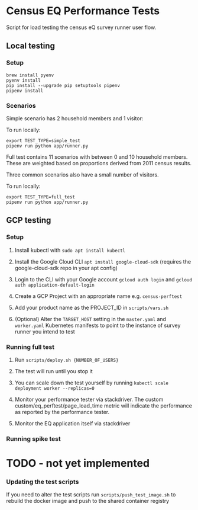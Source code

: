 # Census EQ Performance Tests

Script for load testing the census eQ survey runner user flow.

## Local testing

### Setup
```
brew install pyenv
pyenv install
pip install --upgrade pip setuptools pipenv
pipenv install
```

### Scenarios

Simple scenario has 2 household members and 1 visitor:

To run locally:
```
export TEST_TYPE=simple_test
pipenv run python app/runner.py
```

Full test contains 11 scenarios with between 0 and 10 household members. These are weighted based on proportions derived from 2011 census results.

Three common scenarios also have a small number of visitors.

To run locally:
```
export TEST_TYPE=full_test
pipenv run python app/runner.py
```

## GCP testing

### Setup

1. Install kubectl with `sudo apt install kubectl`

1. Install the Google Cloud CLI `apt install google-cloud-sdk` (requires the google-cloud-sdk repo in your apt config)

1. Login to the CLI with your Google account `gcloud auth login` and `gcloud auth application-default-login`

1. Create a GCP Project with an appropriate name e.g. `census-perftest`

1. Add your product name as the PROJECT_ID in `scripts/vars.sh`

1. (Optional) Alter the `TARGET_HOST` setting in the `master.yaml` and `worker.yaml` Kubernetes manifests to point to the instance of survey runner you intend to test

### Running full test

1. Run `scripts/deploy.sh {NUMBER_OF_USERS}`

1. The test will run until you stop it

1. You can scale down the test yourself by running `kubectl scale deployment worker --replicas=0`

1. Monitor your performance tester via stackdriver. The custom custom/eq_perftest/page_load_time metric will indicate the performance as reported by the performance tester.

1. Monitor the EQ application itself via stackdriver

### Running spike test

# TODO - not yet implemented

### Updating the test scripts

If you need to alter the test scripts run `scripts/push_test_image.sh` to rebuild the docker image and push to the shared container registry

